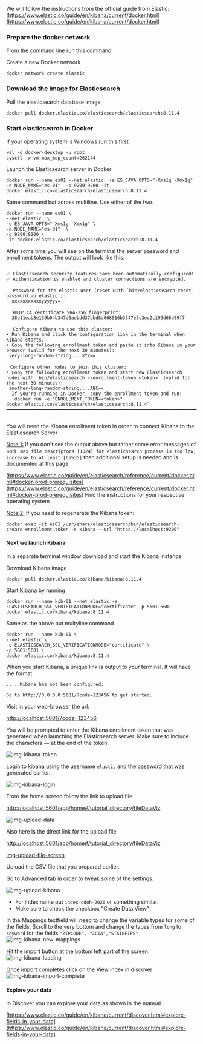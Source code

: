 
We will follow the instructions from the official guide from Elastic:
[https://www.elastic.co/guide/en/kibana/current/docker.html](https://www.elastic.co/guide/en/kibana/current/docker.html)


### Prepare the docker network

From the command line run this command:

Create a new Docker network
```shell
docker network create elastic
```
### Download the image for Elasticsearch

Pull the elasticsearch database image
````shell
docker pull docker.elastic.co/elasticsearch/elasticsearch:8.11.4
````
### Start elasticsearch in Docker

If your operating system is Windows run this first
````shell
wsl -d docker-desktop -u root
sysctl -w vm.max_map_count=262144
````
Launch the Elasticsearch server in Docker
```shell
docker run --name es01 --net elastic  -e ES_JAVA_OPTS="-Xms1g -Xmx1g" -e NODE_NAME="es-01"  -p 9200:9200 -it docker.elastic.co/elasticsearch/elasticsearch:8.11.4
```
Same command but across multiline. Use either of the two.
```shell
docker run --name es01 \
--net elastic  \
-e ES_JAVA_OPTS="-Xms1g -Xmx1g" \
-e NODE_NAME="es-01"  \
-p 9200:9200 \
-it docker.elastic.co/elasticsearch/elasticsearch:8.11.4
```

After some time you  will see on the terminal the server password and enrollment tokens.
The output will look like this:
````shell

✅ Elasticsearch security features have been automatically configured!
✅ Authentication is enabled and cluster connections are encrypted.

ℹ️  Password for the elastic user (reset with `bin/elasticsearch-reset-password -u elastic`):
  xxxxxxxxxxxyyyyyy=

ℹ️  HTTP CA certificate SHA-256 fingerprint:
  38e11eab8e139b04b347d6adbdd37bbd8d068516b3547e5c3ec2c199d68b99f7

ℹ️  Configure Kibana to use this cluster:
• Run Kibana and click the configuration link in the terminal when Kibana starts.
• Copy the following enrollment token and paste it into Kibana in your browser (valid for the next 30 minutes):
 very-long-random-string....XYZ==  

ℹ️ Configure other nodes to join this cluster:
• Copy the following enrollment token and start new Elasticsearch nodes with `bin/elasticsearch --enrollment-token <token>` (valid for the next 30 minutes):
 another-long-random-string....ABC== 
  If you're running in Docker, copy the enrollment token and run:
  `docker run -e "ENROLLMENT_TOKEN=<token>" docker.elastic.co/elasticsearch/elasticsearch:8.11.4`
━━━━━━━━━━━━━━━━━━━━━━━━━━━━━━━━━━━━━━━━━━━━━━━━━━━━━━━━━━━━━━━━━━━━━━━━━━━━━━━━━━━━━━━━━━━━━━━━━━
  
````

You will need the Kibana enrollment token in order to connect Kibana to the Elasticsearch Server

<ins>Note 1:</ins> If you don't see the output above but rather some error messages  of sort ` max file descriptors [1024] for elasticsearch process is too low, increase to at least [65535]` then 
additional setup is needed and is documented at this page

[https://www.elastic.co/guide/en/elasticsearch/reference/current/docker.html#docker-prod-prerequisites](https://www.elastic.co/guide/en/elasticsearch/reference/current/docker.html#docker-prod-prerequisites)
Find the instructions for your respective operating system

<ins>Note 2:</ins>
If you need to regenerate the Kibana token:
```shell
docker exec -it es01 /usr/share/elasticsearch/bin/elasticsearch-create-enrollment-token -s kibana --url "https://localhost:9200"
```

 
#### Next we launch Kibana 
In a separate terminal window download and start the Kibana instance 

Download Kibana image
```shell
docker pull docker.elastic.co/kibana/kibana:8.11.4
```
Start Kibana by running 
```shell
docker run --name kib-01 --net elastic -e ELASTICSEARCH_SSL_VERIFICATIONMODE="certificate" -p 5601:5601 docker.elastic.co/kibana/kibana:8.11.4
```
Same as the above but multyline command
```shell
docker run --name kib-01 \
--net elastic \
-e ELASTICSEARCH_SSL_VERIFICATIONMODE="certificate" \
-p 5601:5601 \
docker.elastic.co/kibana/kibana:8.11.4
```

When you start Kibana, a unique link is output to your terminal.
It will have the format
```shell
.... Kibana has not been configured.

Go to http://0.0.0.0:5601/?code=123456 to get started.
```
Visit in your web-browser the url:

[http://localhost:5601/?code=123456](http://localhost:5601/?code=123456)

You will be prompted to enter the Kibana enrollment token that was generated when launching the Elasticsearch server.
Make sure to include the characters ```==``` at the end of the token.

![img-kibana-token](./Kibana-enrollment-Elastic.png)

Login to kibana using the username `elastic` and the password that was generated earlier. 

![img-kibana-login](./Kibana-login-Elastic.png)

From the home screen follow the link to upload file

[http://localhost:5601/app/home#/tutorial_directory/fileDataViz](http://localhost:5601/app/home#/tutorial_directory/fileDataViz)

![img-upload-data](./Kibana-Upload-file.png)

Also here is the direct link for the upload file

[http://localhost:5601/app/home#/tutorial_directory/fileDataViz](http://localhost:5601/app/home#/tutorial_directory/fileDataViz)

[img-upload-file-screen](./Kibana-Upload-file-screen.png)

Upload the CSV file that you prepared earlier.

Go to Advanced tab in order to tweak some of the settings.

![img-upload-kibana](./Kibana-upload-advanced-settings.png)

- For index name put `index-sdoh-2020` or something similar.
- Make sure to check the checkbox "Create Data View"

In the Mappings textfield will need to change the variable types for some of the fields.
Scroll to the very bottom and change the types from `long` to `keyword`  for the fields 
`"ZIPCODE", "ZCTA","STATEFIPS"`
![img-kibana-new-mappings](./Kibana-new-mappings.png)

Hit the import button at the bottom left part of the screen.
![img-kibana-loading](./Kibana-load-progress.png)

Once import completes click on the View index in discover 
![img-kibana-import-complete](./Kibana-upload-complete.png)

#### Explore your data
In Discover you can explore your data as shown in the manual.


[https://www.elastic.co/guide/en/kibana/current/discover.html#explore-fields-in-your-data](https://www.elastic.co/guide/en/kibana/current/discover.html#explore-fields-in-your-data)
